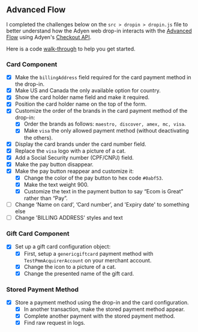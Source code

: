 ## Advanced Flow
I completed the challenges below on the `src > dropin > dropin.js` file to better understand how the Adyen web drop-in interacts with the [Advanced Flow](https://docs.adyen.com/online-payments/build-your-integration/advanced-flow/?platform=Web&integration=Drop-in&version=6.3.0) using Adyen's [Checkout API](https://docs.adyen.com/api-explorer/). 

Here is a code [walk-through](https://www.youtube.com/watch?v=t1fjcD8UceE&t=1s) to help you get started.

### Card Component
- [x] Make the `billingAddress` field required for the card payment method in the drop-in.
- [x] Make US and Canada the only available option for country.
- [x] Show the card holder name field and make it required.
- [x] Position the card holder name on the top of the form.
- [x] Customize the order of the brands in the card payment method of the drop-in:
    - [x] Order the brands as follows: `maestro, discover, amex, mc, visa`.
    - [x] Make `visa` the only allowed payment method (without deactivating the others).
- [x] Display the card brands under the card number field.
- [x] Replace the `visa` logo with a picture of a cat.
- [x] Add a Social Security number (CPF/CNPJ) field.
- [x] Make the pay button disappear.
- [x] Make the pay button reappear and customize it:
    - [x] Change the color of the pay button to hex code `#0abf53`.
    - [x] Make the text weight 900.
    - [x] Customize the text in the payment button to say “Ecom is Great” rather than “Pay”.
- [ ] Change ‘Name on card’, ‘Card number’, and 'Expiry date' to something else
- [ ] Change 'BILLING ADDRESS' styles and text

### Gift Card Component
- [x] Set up a gift card configuration object:
    - [x] First, setup a `genericgiftcard` payment method with `TestPmmAcquirerAccount` on your merchant account.
    - [x] Change the icon to a picture of a cat.
    - [x] Change the presented name of the gift card.

### Stored Payment Method
- [x] Store a payment method using the drop-in and the card configuration.
    - [x] In another transaction, make the stored payment method appear.
    - [x] Complete another payment with the stored payment method.
    - [x] Find raw request in logs.
